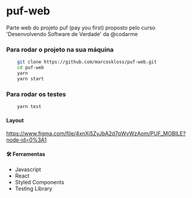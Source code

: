 # puf-web

Parte web do projeto puf (pay you first) proposto pelo curso 'Desenvolvendo Software de Verdade' da @codarme

### Para rodar o projeto na sua máquina
```bash
    git clone https://github.com/marcoskloss/puf-web.git
    cd puf-web
    yarn
    yarn start
```

### Para rodar os testes
```bash
    yarn test
```
#### Layout
https://www.figma.com/file/4xnXj5ZyJbA2d7qWvWzAom/PUF_MOBILE?node-id=0%3A1

#### 🛠️ Ferramentas

-   Javascript
-   React
-   Styled Components
-   Testing Library

